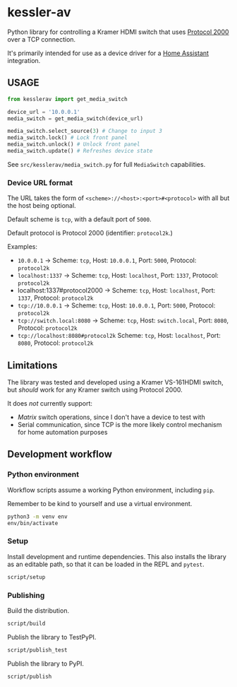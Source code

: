 # kessler-av

Python library for controlling a Kramer HDMI switch that uses [Protocol
2000][p2000] over a TCP connection.

It's primarily intended for use as a device driver for a [Home Assistant][ha]
integration.

## USAGE

```py
from kesslerav import get_media_switch

device_url = '10.0.0.1'
media_switch = get_media_switch(device_url)

media_switch.select_source(3) # Change to input 3
media_switch.lock() # Lock front panel
media_switch.unlock() # Unlock front panel
media_switch.update() # Refreshes device state
```

See `src/kesslerav/media_switch.py` for full `MediaSwitch` capabilities.

### Device URL format

The URL takes the form of `<scheme>://<host>:<port>#<protocol>` with all
but the host being optional.

Default scheme is `tcp`, with a default port of `5000`.

Default protocol is Protocol 2000 (identifier: `protocol2k`.)

Examples:

+ `10.0.0.1` ->
  Scheme: `tcp`, Host: `10.0.0.1`, Port: `5000`, Protocol: `protocol2k`
+ `localhost:1337` ->
  Scheme: `tcp`, Host: `localhost`, Port: `1337`, Protocol: `protocol2k`
+ localhost:1337#protocol2000 ->
  Scheme: `tcp`, Host: `localhost`, Port: `1337`, Protocol: `protocol2k`
+ `tcp://10.0.0.1` ->
  Scheme: `tcp`, Host: `10.0.0.1`, Port: `5000`, Protocol: `protocol2k`
+ `tcp://switch.local:8080` ->
  Scheme: `tcp`, Host: `switch.local`, Port: `8080`, Protocol: `protocol2k`
+ `tcp://localhost:8080#protocol2k`
  Scheme: `tcp`, Host: `localhost`, Port: `8080`, Protocol: `protocol2k`

## Limitations

The library was tested and developed using a Kramer VS-161HDMI switch, but
_should_ work for any Kramer switch using Protocol 2000.

It does _not_ currently support:

+ _Matrix_ switch operations, since I don't have a device to test with
+ Serial communication, since TCP is the more likely control mechanism for home
automation purposes

## Development workflow

### Python environment

Workflow scripts assume a working Python environment, including `pip`.

Remember to be kind to yourself and use a virtual environment.

```sh
python3 -m venv env
env/bin/activate
```

### Setup

Install development and runtime dependencies. This also installs the library as an
editable path, so that it can be loaded in the REPL and `pytest`.

```sh
script/setup
```

### Publishing

Build the distribution.

```sh
script/build
```

Publish the library to TestPyPI.

```sh
script/publish_test
```

Publish the library to PyPI.

```sh
script/publish
```

[ha]: https://www.home-assistant.io/
[p2000]: https://cdn.kramerav.com/web/downloads/tech-papers/protocol_2000_rev0_51.pdf
